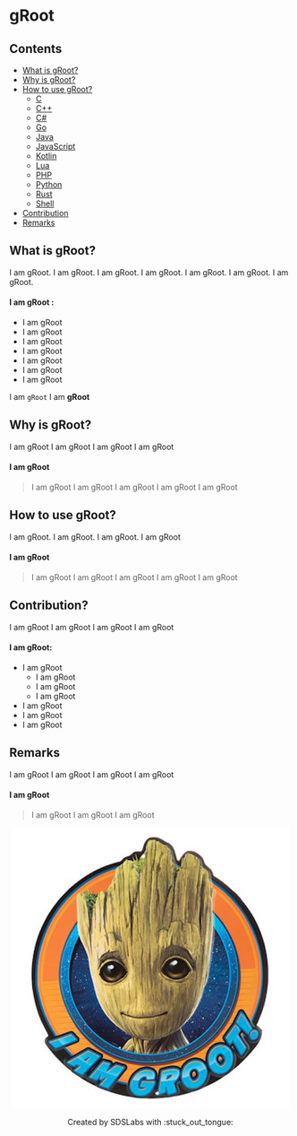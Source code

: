 # gRoot

## Contents

* [What is gRoot?](#what)
* [Why is gRoot?](#why)
* [How to use gRoot?](#setup)
	* [C](./src/main.c)
	* [C++](./src/main.cpp)
	* [C#](./src/main.cs)
	* [Go](./src/main.go)
	* [Java](./src/main.java)
	* [JavaScript](./src/main.js)
	* [Kotlin](./src/main.kt)
	* [Lua](./src/main.lua)
	* [PHP](./src/main.php)
	* [Python](./src/main.py)
	* [Rust](./src/main.rs)
	* [Shell](./src/main.sh)
* [Contribution](#how)
* [Remarks](#remarks)

## <a name=what>What is gRoot?
I am gRoot. I am gRoot. I am gRoot. I am gRoot. I am gRoot. I am gRoot. I am gRoot.

#### I am gRoot :
* I am gRoot
* I am gRoot
* I am gRoot
* I am gRoot
* I am gRoot
* I am gRoot
* I am gRoot

I am `gRoot`
I am __gRoot__

## <a name=why>Why is gRoot?
I am gRoot
I am gRoot
I am gRoot
I am gRoot
#### I am gRoot
> I am gRoot
> I am gRoot
> I am gRoot
> I am gRoot
> I am gRoot

## <a name=setup>How to use gRoot?
I am gRoot. I am gRoot. I am gRoot. I am gRoot
#### I am gRoot
> I am gRoot
> I am gRoot
> I am gRoot
> I am gRoot
> I am gRoot

## <a name=how>Contribution?
I am gRoot
I am gRoot
I am gRoot
I am gRoot
#### I am gRoot:
* I am gRoot
	* I am gRoot
	* I am gRoot
	* I am gRoot
* I am gRoot
* I am gRoot
* I am gRoot

## <a name=remarks>Remarks
I am gRoot
I am gRoot
I am gRoot
I am gRoot
#### I am gRoot
> I am gRoot
> I am gRoot
> I am gRoot

<p align=center><img src="assets/gRoot.jpg"></p>
<p align=center>
Created by SDSLabs with :stuck_out_tongue:
</p>
